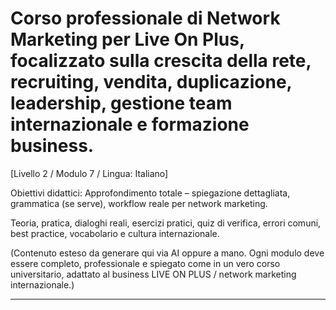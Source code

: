 # Corso professionale di Network Marketing per Live On Plus, focalizzato sulla crescita della rete, recruiting, vendita, duplicazione, leadership, gestione team internazionale e formazione business.


[Livello 2 / Modulo 7 / Lingua: Italiano]

Obiettivi didattici: Approfondimento totale – spiegazione dettagliata, grammatica (se serve), workflow reale per network marketing.

Teoria, pratica, dialoghi reali, esercizi pratici, quiz di verifica, errori comuni, best practice, vocabolario e cultura internazionale.


(Contenuto esteso da generare qui via AI oppure a mano. Ogni modulo deve essere completo, professionale e spiegato come in un vero corso universitario, adattato al business LIVE ON PLUS / network marketing internazionale.)

---
